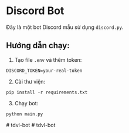 # Discord Bot

Đây là một bot Discord mẫu sử dụng `discord.py`.

## Hướng dẫn chạy:
1. Tạo file `.env` và thêm token:
```
DISCORD_TOKEN=your-real-token
```
2. Cài thư viện:
```
pip install -r requirements.txt
```
3. Chạy bot:
```
python main.py
```
#   t d v l - b o t  
 #   t d v l - b o t  
 